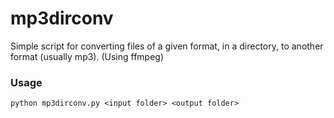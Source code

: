 # mp3dirconv

Simple script for converting files of a given format, in a directory, to another format (usually mp3). (Using ffmpeg)

### Usage
```commandline
python mp3dirconv.py <input folder> <output folder>
```
